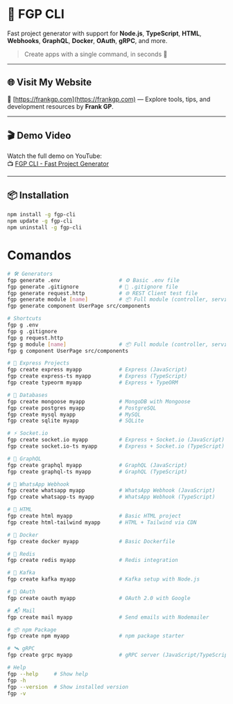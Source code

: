 <!-- fgp-cli\readme.md -->

# 🧰 FGP CLI

Fast project generator with support for **Node.js**, **TypeScript**, **HTML**, **Webhooks**, **GraphQL**, **Docker**, **OAuth**, **gRPC**, and more.

> Create apps with a single command, in seconds 🚀

---

## 🌐 Visit My Website

🔗 [https://frankgp.com](https://frankgp.com) — Explore tools, tips, and development resources by **Frank GP**.

---

## 🎬 Demo Video

Watch the full demo on YouTube:  
📺 [FGP CLI - Fast Project Generator](https://youtu.be/btgmyqPEEhE)

---

## 📦 Installation

```bash
npm install -g fgp-cli
npm update -g fgp-cli
npm uninstall -g fgp-cli
```

# Comandos

```sh
# 🛠️ Generators
fgp generate .env                   # ⚙️ Basic .env file
fgp generate .gitignore             # 🙈 .gitignore file
fgp generate request.http           # 🌐 REST Client test file
fgp generate module [name]          # 📦 Full module (controller, service, routes, etc.)
fgp generate component UserPage src/components

# Shortcuts
fgp g .env
fgp g .gitignore
fgp g request.http
fgp g module [name]                 # 📦 Full module (controller, service, routes, etc.)
fgp g component UserPage src/components

# 🧱 Express Projects
fgp create express myapp            # Express (JavaScript)
fgp create express-ts myapp         # Express (TypeScript)
fgp create typeorm myapp            # Express + TypeORM

# 🧠 Databases
fgp create mongoose myapp           # MongoDB with Mongoose
fgp create postgres myapp           # PostgreSQL
fgp create mysql myapp              # MySQL
fgp create sqlite myapp             # SQLite

# ⚡ Socket.io
fgp create socket.io myapp          # Express + Socket.io (JavaScript)
fgp create socket.io-ts myapp       # Express + Socket.io (TypeScript)

# 🔌 GraphQL
fgp create graphql myapp            # GraphQL (JavaScript)
fgp create graphql-ts myapp         # GraphQL (TypeScript)

# 💬 WhatsApp Webhook
fgp create whatsapp myapp           # WhatsApp Webhook (JavaScript)
fgp create whatsapp-ts myapp        # WhatsApp Webhook (TypeScript)

# 🎨 HTML
fgp create html myapp               # Basic HTML project
fgp create html-tailwind myapp      # HTML + Tailwind via CDN

# 🐳 Docker
fgp create docker myapp             # Basic Dockerfile

# 🧊 Redis
fgp create redis myapp              # Redis integration

# 📡 Kafka
fgp create kafka myapp              # Kafka setup with Node.js

# 🔐 OAuth
fgp create oauth myapp              # OAuth 2.0 with Google

# 📬 Mail
fgp create mail myapp               # Send emails with Nodemailer

# 📦 npm Package
fgp create npm myapp                # npm package starter

# 🛰️ gRPC
fgp create grpc myapp               # gRPC server (JavaScript/TypeScript)

# Help
fgp --help     # Show help
fgp -h
fgp --version  # Show installed version
fgp -v
```
